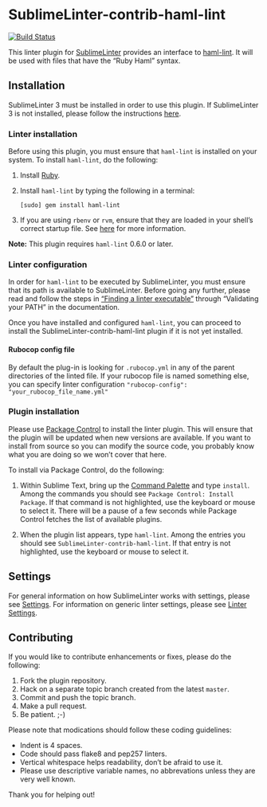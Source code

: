 SublimeLinter-contrib-haml-lint
================================

[![Build Status](https://travis-ci.org/jeroenj/SublimeLinter-contrib-haml-lint.svg?branch=master)](https://travis-ci.org/jeroenj/SublimeLinter-contrib-haml-lint)

This linter plugin for [SublimeLinter][docs] provides an interface to [haml-lint](https://github.com/jeroenj/SublimeLinter-contrib-haml-lint). It will be used with files that have the “Ruby Haml” syntax.

## Installation
SublimeLinter 3 must be installed in order to use this plugin. If SublimeLinter 3 is not installed, please follow the instructions [here][installation].

### Linter installation
Before using this plugin, you must ensure that `haml-lint` is installed on your system. To install `haml-lint`, do the following:

1. Install [Ruby](http://www.ruby-lang.org).

1. Install `haml-lint` by typing the following in a terminal:
   ```
   [sudo] gem install haml-lint
   ```

1. If you are using `rbenv` or `rvm`, ensure that they are loaded in your shell’s correct startup file. See [here](http://sublimelinter.readthedocs.org/en/latest/troubleshooting.html#shell-startup-files) for more information.


**Note:** This plugin requires `haml-lint` 0.6.0 or later.

### Linter configuration
In order for `haml-lint` to be executed by SublimeLinter, you must ensure that its path is available to SublimeLinter. Before going any further, please read and follow the steps in [“Finding a linter executable”](http://sublimelinter.readthedocs.org/en/latest/troubleshooting.html#finding-a-linter-executable) through “Validating your PATH” in the documentation.

Once you have installed and configured `haml-lint`, you can proceed to install the SublimeLinter-contrib-haml-lint plugin if it is not yet installed.

#### Rubocop config file
By default the plug-in is looking for `.rubocop.yml` in any of the parent directories
of the linted file. If your rubocop file is named something else, you can specify
linter configuration `"rubocop-config": "your_rubocop_file_name.yml"`

### Plugin installation
Please use [Package Control][pc] to install the linter plugin. This will ensure that the plugin will be updated when new versions are available. If you want to install from source so you can modify the source code, you probably know what you are doing so we won’t cover that here.

To install via Package Control, do the following:

1. Within Sublime Text, bring up the [Command Palette][cmd] and type `install`. Among the commands you should see `Package Control: Install Package`. If that command is not highlighted, use the keyboard or mouse to select it. There will be a pause of a few seconds while Package Control fetches the list of available plugins.

1. When the plugin list appears, type `haml-lint`. Among the entries you should see `SublimeLinter-contrib-haml-lint`. If that entry is not highlighted, use the keyboard or mouse to select it.

## Settings
For general information on how SublimeLinter works with settings, please see [Settings][settings]. For information on generic linter settings, please see [Linter Settings][linter-settings].

## Contributing
If you would like to contribute enhancements or fixes, please do the following:

1. Fork the plugin repository.
1. Hack on a separate topic branch created from the latest `master`.
1. Commit and push the topic branch.
1. Make a pull request.
1. Be patient.  ;-)

Please note that modications should follow these coding guidelines:

- Indent is 4 spaces.
- Code should pass flake8 and pep257 linters.
- Vertical whitespace helps readability, don’t be afraid to use it.
- Please use descriptive variable names, no abbrevations unless they are very well known.

Thank you for helping out!

[docs]: http://sublimelinter.readthedocs.org
[installation]: http://sublimelinter.readthedocs.org/en/latest/installation.html
[locating-executables]: http://sublimelinter.readthedocs.org/en/latest/usage.html#how-linter-executables-are-located
[pc]: https://sublime.wbond.net/installation
[cmd]: http://docs.sublimetext.info/en/sublime-text-3/extensibility/command_palette.html
[settings]: http://sublimelinter.readthedocs.org/en/latest/settings.html
[linter-settings]: http://sublimelinter.readthedocs.org/en/latest/linter_settings.html
[inline-settings]: http://sublimelinter.readthedocs.org/en/latest/settings.html#inline-settings
